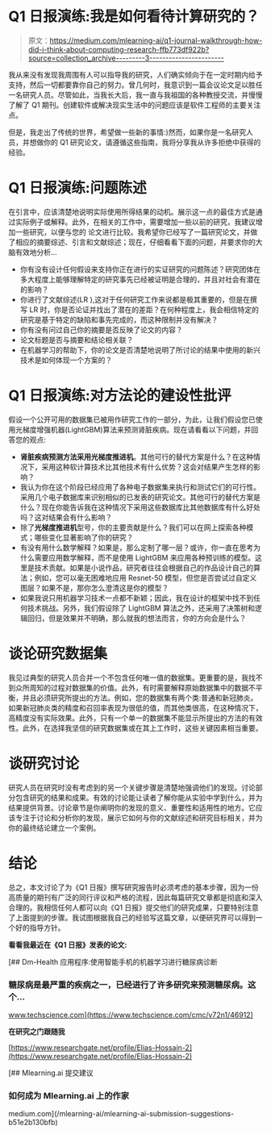 # Q1 日报演练:我是如何看待计算研究的？

> 原文：<https://medium.com/mlearning-ai/q1-journal-walkthrough-how-did-i-think-about-computing-research-ffb773df922b?source=collection_archive---------3----------------------->

我从来没有发现我周围有人可以指导我的研究，人们确实倾向于在一定时期内给予支持，然后一切都要靠你自己的努力。曾几何时，我意识到一篇会议论文足以胜任一名研究人员。尽管如此，当我长大后，我一直与我祖国的各种教授交流，并慢慢了解了 Q1 期刊。创建软件或解决现实生活中的问题应该是软件工程师的主要关注点。

但是，我走出了传统的世界，希望做一些新的事情:)然而，如果你是一名研究人员，并想做你的 Q1 研究论文，请遵循这些指南，我将分享我从许多拒绝中获得的经验。

# **Q1 日报演练:问题陈述**

在引言中，应该清楚地说明实际使用所得结果的动机。展示这一点的最佳方式是通过实际例子或解释。此外，在相关的工作中，需要增加一些以前的研究，我建议增加一些研究，以便与您的
论文进行比较。我希望你已经写了一篇研究论文，并做了相应的摘要综述、引言和文献综述；现在，仔细看看下面的问题，并要求你的大脑有效地分析…

*   你有没有设计任何假设来支持你正在进行的实证研究的问题陈述？研究团体在多大程度上能够理解特定的研究事先已经被证明是合理的，并且对社会有潜在的影响？
*   你进行了文献综述(LR ),这对于任何研究工作来说都是极其重要的，但是在撰写 LR 时，你是否论证并找出了潜在的差距？在何种程度上，我会相信特定的研究是基于特定的缺陷和事先完成的，而这种限制并没有解决？
*   你有没有问过自己你的摘要是否反映了论文的内容？
*   论文标题是否与摘要和结论相关联？
*   在机器学习的帮助下，你的论文是否清楚地说明了所讨论的结果中使用的新兴技术是如何体现一个方案的？

# **Q1 日报演练:对方法论的建设性批评**

假设一个公开可用的数据集已被用作研究工作的一部分，为此，让我们假设您已使用光梯度增强机器(LightGBM)算法来预测肾脏疾病。现在请看看以下问题，并回答您的观点:

*   **肾脏疾病预测方法采用光梯度推进机**。其他可行的替代方案是什么？在这种情况下，采用这种软计算技术比其他技术有什么优势？这会对结果产生怎样的影响？
*   我认为你在这个阶段已经应用了各种电子数据集来执行和测试它们的可行性。采用几个电子数据库来识别相似的已发表的研究论文。其他可行的替代方案是什么？现在你能告诉我在这种情况下采用这些数据库比其他数据库有什么好处吗？这对结果会有什么影响？
*   除了**光梯度推进机**型号，你的主要贡献是什么？我们可以在网上探索各种模式；哪些变化显著影响了你的研究？
*   有没有用什么数学解释？如果是，那么定制了哪一层？或许，你一直在思考为什么需要应用数学解释，而不是使用 LightGBM 来应用各种预训练的模型。这里是技术贡献。如果是小说作品，研究者往往会根据自己的作品设计自己的算法；例如，您可以毫无困难地应用 Resnet-50 模型，但您是否尝试过自定义图层？如果不是，那你怎么澄清这是你的模型？
*   如果我说只用机器学习技术一点都不新颖；因此，我在设计的框架中找不到任何技术挑战。另外，我们假设除了 LightGBM 算法之外，还采用了决策树和逻辑回归，但是效果并不明确，那么就我的想法而言，你的方向会是什么？

# **谈论研究数据集**

我见过典型的研究人员合并一个不包含任何唯一值的数据集。更重要的是，我找不到众所周知的过程对数据集的价值。此外，有时需要解释原始数据集中的数据不平衡，并且必须研究所提出的方法。例如，您的数据集有两个类:普通和新冠肺炎。如果新冠肺炎类的精度和召回率表现为很低的值，而其他类很高，在这种情况下，高精度没有实际效果。此外，只有一个单一的数据集不能显示所提出的方法的有效性。此外，在选择我坚信的研究数据集或在其上工作时，这些关键因素相当重要。

# 谈研究讨论

研究人员在研究时没有考虑到的另一个关键步骤是清楚地强调他们的发现。讨论部分包含研究的结果和成果。有效的讨论能让读者了解你能从实验中学到什么，并为结果提供背景。讨论章节是你阐明你的发现的意义、重要性和适用性的地方。它应该专注于讨论和分析你的发现，展示它如何与你的文献综述和研究目标相关，并为你的最终结论建立一个案例。

# **结论**

总之，本文讨论了为《Q1 日报》撰写研究报告时必须考虑的基本步骤，因为一份高质量的期刊有广泛的同行评议和严格的流程，因此每篇研究文章都是彻底和深入合理的。我相信任何人都可以向《Q1 日报》提交他们的研究成果，只要特别注意了上面提到的步骤。我试图根据我自己的经验写这篇文章，以便研究界可以得到一个好的指导方针。

**看看我最近在《Q1 日报》发表的论文:**

[](https://www.techscience.com/cmc/v72n1/46912) [## Dm-Health 应用程序:使用智能手机的机器学习进行糖尿病诊断

### 糖尿病是最严重的疾病之一，已经进行了许多研究来预测糖尿病。这个…

www.techscience.com](https://www.techscience.com/cmc/v72n1/46912) 

**在研究之门跟随我**

[https://www.researchgate.net/profile/Elias-Hossain-2](https://www.researchgate.net/profile/Elias-Hossain-2)

[](/mlearning-ai/mlearning-ai-submission-suggestions-b51e2b130bfb) [## Mlearning.ai 提交建议

### 如何成为 Mlearning.ai 上的作家

medium.com](/mlearning-ai/mlearning-ai-submission-suggestions-b51e2b130bfb)